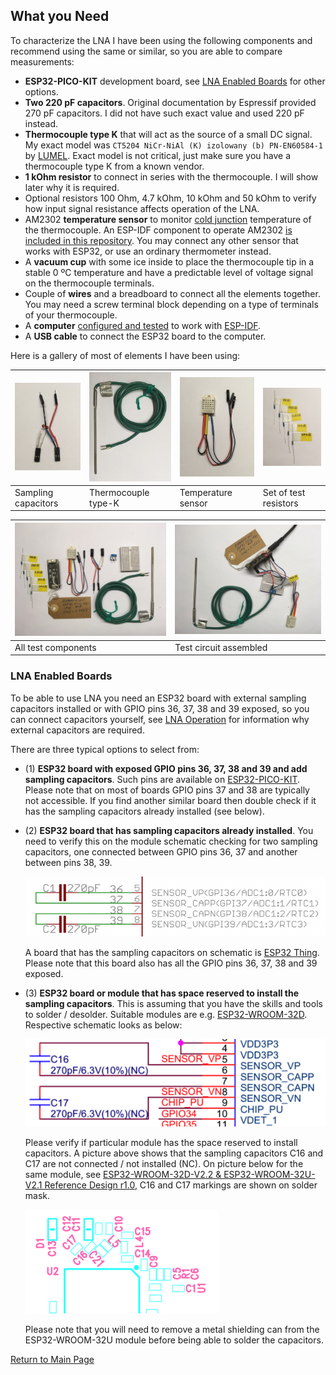 ## What you Need

To characterize the LNA I have been using the following components and recommend using the same or similar, so you are able to compare measurements:

* **ESP32-PICO-KIT** development board, see [LNA Enabled Boards](#lna-enabled-boards) for other options.
* **Two 220 pF capacitors**. Original documentation by Espressif provided 270 pF capacitors. I did not have such exact value and used 220 pF instead. 
* **Thermocouple type K** that will act as the source of a small DC signal. My exact model was `CT5204 NiCr-NiAl (K) izolowany (b) PN-EN60584-1` by [LUMEL](https://www.lumel.com.pl). Exact model is not critical, just make sure you have a thermocouple type K from a known vendor.
* **1 kOhm resistor** to connect in series with the thermocouple. I will show later why it is required.
* Optional resistors 100 Ohm, 4.7 kOhm, 10 kOhm and 50 kOhm to verify how input signal resistance affects operation of the LNA.
* AM2302 **temperature sensor** to monitor [cold junction](https://blog.beamex.com/thermocouple-cold-junction-compensation) temperature of the thermocouple. An ESP-IDF component to operate AM2302 [is included in this repository](../components/dht). You may connect any other sensor that works with ESP32, or use an ordinary thermometer instead. 
* A **vacuum cup** with some ice inside to place the thermocouple tip in a stable 0 ºC temperature and have a predictable level of voltage signal on the thermocouple terminals. 
* Couple of **wires** and a breadboard to connect all the elements together. You may need a screw terminal block depending on a type of terminals of your thermocouple.
* A **computer** [configured and tested](https://docs.espressif.com/projects/esp-idf/en/latest/get-started/index.html) to work with [ESP-IDF](https://github.com/espressif/esp-idf).
* A **USB cable** to connect the ESP32 board to the computer.

Here is a gallery of most of elements I have been using:

| ![alt text](_static/components-sampling-capacitors.jpg "Sampling capacitors")  |  ![alt text](_static/components-thermocouple-k.jpg "Thermocouple type-K")  |  ![alt text](_static/components-temperature-sensor.jpg "Temperature sensor")  |  ![alt text](_static/components-test-resistors.jpg "Set of test resistors")  |
|---|---|---|---|
|  Sampling capacitors  |  Thermocouple type-K  |  Temperature sensor  |  Set of test resistors  |

|  ![alt text](_static/components--test-components.jpg "All test components")  |  ![alt text](_static/components-esp32-lna-test-circuit.jpg "Test circuit assembled")  |
|---|---|
|  All test components  |  Test circuit assembled  |


### LNA Enabled Boards

To be able to use LNA you need an ESP32 board with external sampling capacitors installed or with GPIO pins 36, 37, 38 and 39 exposed, so you can connect capacitors yourself, see [LNA Operation](lna-operation.md) for information why external capacitors are required.

There are three typical options to select from:

* (1) **ESP32 board with exposed GPIO pins 36, 37, 38 and 39 and add sampling capacitors**. Such pins are available on [ESP32-PICO-KIT](https://docs.espressif.com/projects/esp-idf/en/latest/hw-reference/get-started-pico-kit.html). Please note that on most of boards GPIO pins 37 and 38 are typically not accessible. If you find another similar board then double check if it has the sampling capacitors already installed (see below).

* (2) **ESP32 board that has sampling capacitors already installed**. You need to verify this on the module schematic checking for two sampling capacitors, one connected between GPIO pins 36, 37 and another between pins 38, 39.

  ![alt text](_static/schematic-crop-34-39.png "Sampling capacitors connected to GPIO pins 36, 37, 38, 39")

  A board that has the sampling capacitors on schematic is [ESP32 Thing](https://learn.sparkfun.com/tutorials/esp32-thing-hookup-guide?_ga=2.3570232.94544216.1565799556-247462353.1565799556). Please note that this board also has all the GPIO pins 36, 37, 38 and 39 exposed.

* (3) **ESP32 board or module that has space reserved to install the sampling capacitors**. This is assuming that you have the skills and tools to solder / desolder. Suitable modules are e.g. [ESP32-WROOM-32D](https://docs.espressif.com/projects/esp-idf/en/latest/hw-reference/modules-and-boards.html#esp32-wroom-32d-esp32-wroom-32u). Respective schematic looks as below:

  ![alt text](_static/schematic-crop-34-39-no-caps.png "No capacitors connected to GPIO pins 36, 37, 38, 39")

  Please verify if particular module has the space reserved to install capacitors. A picture above shows that the sampling capacitors C16 and C17 are not connected / not installed (NC). On picture below for the same module, see [ESP32-WROOM-32D-V2.2 & ESP32-WROOM-32U-V2.1 Reference Design r1.0](https://www.espressif.com/sites/default/files/documentation/esp32-wroom-32desp32-wroom-32u_reference_design.zip), C16 and C17 markings are shown on solder mask.

  ![alt text](_static/soldermask-with-space-for-c16-c17.png "Space reserved to install C16 and C17 capacitors")

  Please note that you will need to remove a metal shielding can from the ESP32-WROOM-32U module before being able to solder the capacitors. 


[Return to Main Page](../README.md)

